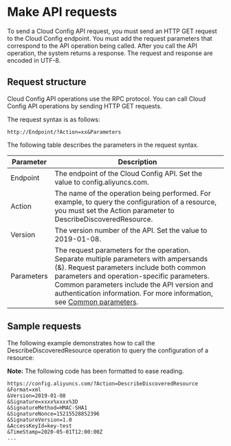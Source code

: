 # Make API requests

To send a Cloud Config API request, you must send an HTTP GET request to the Cloud Config endpoint. You must add the request parameters that correspond to the API operation being called. After you call the API operation, the system returns a response. The request and response are encoded in UTF-8.

## Request structure

Cloud Config API operations use the RPC protocol. You can call Cloud Config API operations by sending HTTP GET requests.

The request syntax is as follows:

```
http://Endpoint/?Action=xx&Parameters
```

The following table describes the parameters in the request syntax.

|Parameter|Description|
|---------|-----------|
|Endpoint|The endpoint of the Cloud Config API. Set the value to config.aliyuncs.com.|
|Action|The name of the operation being performed. For example, to query the configuration of a resource, you must set the Action parameter to DescribeDiscoveredResource.|
|Version|The version number of the API. Set the value to 2019-01-08.|
|Parameters|The request parameters for the operation. Separate multiple parameters with ampersands \(&\). Request parameters include both common parameters and operation-specific parameters. Common parameters include the API version and authentication information. For more information, see [Common parameters](). |

## Sample requests

The following example demonstrates how to call the DescribeDiscoveredResource operation to query the configuration of a resource:

**Note:** The following code has been formatted to ease reading.

```
https://config.aliyuncs.com/?Action=DescribeDiscoveredResource
&Format=xml
&Version=2019-01-08
&Signature=xxxx%xxxx%3D
&SignatureMethod=HMAC-SHA1
&SignatureNonce=15215528852396
&SignatureVersion=1.0
&AccessKeyId=key-test
&TimeStamp=2020-05-01T12:00:00Z
...
```

